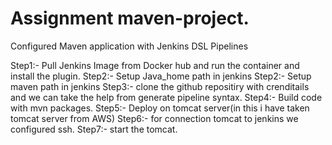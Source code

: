 # Assignment maven-project.
 
Configured Maven application with Jenkins DSL Pipelines

Step1:- Pull Jenkins Image from Docker hub and run the container and install the plugin.
Step2:- Setup Java_home path in jenkins
Step2:- Setup maven path in jenkins
Step3:- clone the github repositiry with crenditails and we can take the help from generate pipeline syntax.
Step4:- Build code with mvn packages.
Step5:- Deploy on tomcat server(in this i have taken tomcat server from AWS)
Step6:- for connection tomcat to jenkins we configured ssh.
Step7:- start the tomcat.
